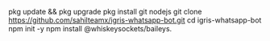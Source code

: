 pkg update && pkg upgrade
pkg install git nodejs
git clone https://github.com/sahilteamx/igris-whatsapp-bot.git
cd igris-whatsapp-bot
npm init -y
npm install @whiskeysockets/baileys.
